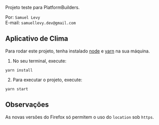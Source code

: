Projeto teste para PlatformBuilders.

Por: `Samuel Levy`  
E-mail: `samuellevy.dev@gmail.com`

## Aplicativo de Clima

Para rodar este projeto, tenha instalado [node](https://nodejs.org/en/) e [yarn](https://yarnpkg.com/lang/en/docs/install) na sua máquina.

1. No seu terminal, execute:

```
yarn install
```

2. Para executar o projeto, execute:

```
yarn start
```

## Observações

As novas versões do Firefox só permitem o uso do `location` sob `https`.
